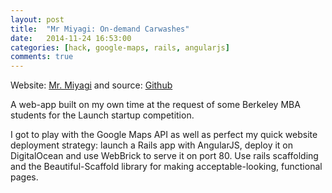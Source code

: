 ```yaml
---
layout: post
title:  "Mr Miyagi: On-demand Carwashes"
date:   2014-11-24 16:53:00
categories: [hack, google-maps, rails, angularjs]
comments: true
---
```


Website: <a href="http://mrmiyagiwash.us/">Mr. Miyagi</a> and source: <a href="https://github.com/anair13/miyagi-carwash">Github</a><br>

A web-app built on my own time at the request of some Berkeley MBA students for the Launch startup competition.

I got to play with the Google Maps API as well as perfect my quick website deployment strategy: launch a Rails app with AngularJS, deploy it on DigitalOcean and use WebBrick to serve it on port 80. Use rails scaffolding and the Beautiful-Scaffold library for making acceptable-looking, functional pages.